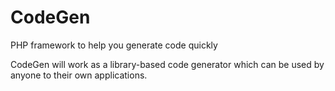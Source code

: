 # CodeGen

PHP framework to help you generate code quickly

CodeGen will work as a library-based code generator which can be used by anyone to their own
applications.
